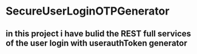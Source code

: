 # SecureUserLoginOTPGenerator
## in this project i have bulid the REST full services of the user login with userauthToken generator  
